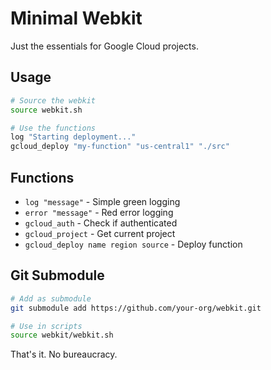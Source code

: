 # Minimal Webkit

Just the essentials for Google Cloud projects.

## Usage

```bash
# Source the webkit
source webkit.sh

# Use the functions
log "Starting deployment..."
gcloud_deploy "my-function" "us-central1" "./src"
```

## Functions

- `log "message"` - Simple green logging
- `error "message"` - Red error logging  
- `gcloud_auth` - Check if authenticated
- `gcloud_project` - Get current project
- `gcloud_deploy name region source` - Deploy function

## Git Submodule

```bash
# Add as submodule
git submodule add https://github.com/your-org/webkit.git

# Use in scripts
source webkit/webkit.sh
```

That's it. No bureaucracy. 